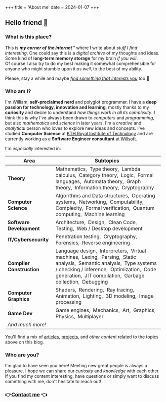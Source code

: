+++
title = 'About me'
date = 2024-01-07
+++

## Hello friend 👋

### What is this place?

This is ***my corner of the internet&trade;*** where I write about *stuff I find interesting*.
One could say this is a *digital archive* of my thoughts and ideas.
Some kind of **long-term memory storage** for my brain *if you will*.\
Of course I also try to do my best making it somewhat comprehensible for anyone who might stumble upon it *as well*, to the best of my ability.

Please, stay a while and maybe *[find something that interests you](/posts/)* too 🌟

### Who am I?

I'm William, **self-proclaimed nerd** and polyglot programmer.
I have a **deep passion for technology, innovation and learning**, mostly thanks to my **curiosity** and desire to understand *how things work in all its complexity*.
I think this is why I've always been drawn to *computers* and *programming*, but also *mathematics* and *science* in later years.
I'm a *creative* and *analytical* person who loves to explore new ideas and concepts.
I've studied **Computer Science** at [KTH Royal Institute of Technology](https://www.kth.se/en) and are currently working as a **Software Engineer consultant** at [Willsoft](https://www.linkedin.com/company/willsoft-it).

I'm *especially* interested in:

| Area                      | Subtopics                                                                                                                                                                                                                                                                                        |
| ------------------------- | ------------------------------------------------------------------------------------------------------------------------------------------------------------------------------------------------------------------------------------------------------------------------------------------------ |
| **Theory**                | Mathematics,&nbsp; Type theory,&nbsp; Lambda calculus,&nbsp; Category theory,&nbsp; Logic,&nbsp; Formal languages,&nbsp; Automata theory,&nbsp; Graph theory,&nbsp; Information theory,&nbsp; Cryptography                                                                                       |
| **Computer Science**      | Algorithms and Data structures,&nbsp; Operating systems,&nbsp; Networking,&nbsp; Computability,&nbsp; Complexity,&nbsp; Formal verification,&nbsp; Quantum computing,&nbsp; Machine learning                                                                                                     |
| **Software Development**  | Architecture,&nbsp; Design,&nbsp; Clean Code,&nbsp; Testing,&nbsp; Web / Desktop development                                                                                                                                                                                                     |
| **IT/Cybersecurity**      | Penetration testing,&nbsp; Cryptography,&nbsp; Forensics,&nbsp; Reverse engineering                                                                                                                                                                                                              |
| **Compiler Construction** | Language design,&nbsp; Interpreters,&nbsp; Virtual machines,&nbsp; Lexing,&nbsp; Parsing,&nbsp; Static analysis,&nbsp; Semantic analysis,&nbsp; Type systems / checking / inference,&nbsp; Optimization,&nbsp; Code generation,&nbsp; JIT compilation,&nbsp; Garbage collection,&nbsp; Debugging |
| **Computer Graphics**     | Shaders,&nbsp; Rendering,&nbsp; Ray tracing,&nbsp; Animation,&nbsp; Lighting,&nbsp; 3D modeling,&nbsp; Image processing                                                                                                                                                                          |
| **Game Dev**              | Game engines,&nbsp; Mechanics,&nbsp; Art,&nbsp; Graphics,&nbsp; Physics,&nbsp; Multiplayer                                                                                                                                                                                                       |
| *And much more!*          |                                                                                                                                                                                                                                                                                                  |

You'll find a mix of [articles](/posts/), [projects](/projects/), and *other content* related to the topics above on this blog.

### Who are you?

I'm glad to have seen you here!
Meeting new great people is always a pleasure.
I hope we can share our *curiosity* and *knowledge* with each other.
If you find my content interesting, have questions or simply want to discuss something with me, don't hesitate to reach out!

### 👉[Contact me](/contact/) 👈
